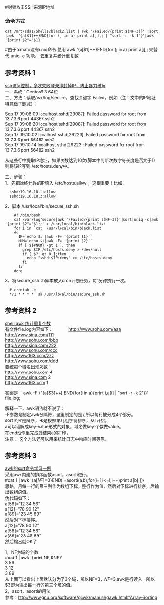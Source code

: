 #封锁攻击SSH来源IP地址

### 命令方式
       
    cat /mnt/sda1/Shells/black2.list | awk '/Failed/{print $(NF-3)}' |sort |awk  '{a[$1]++}END{for (j in a) print a[j],j | "sort -r -k 1"}'|awk  '{print $2"="$1}'   
  #由于tomato没有uniq命令 使用 awk  '{a[$1]++}END{for (j in a) print a[j],j  来替代 uniq -c 功能， 去重复并统计重复数 
  
  
## 参考资料 1
[ssh访问控制，多次失败登录即封掉IP，防止暴力破解](http://www.cnblogs.com/panblack/p/secure_ssh_auto_block.html)          
一、系统：Centos6.3 64位   
二、方法：读取/var/log/secure，查找关键字 Failed，例如（注：文中的IP地址特意做了删减）：    
      
Sep 17 09:08:09 localhost sshd[29087]: Failed password for root from 13.7.3.6 port 44367 ssh2             
Sep 17 09:08:20 localhost sshd[29087]: Failed password for root from 13.7.3.6 port 44367 ssh2            
Sep 17 09:10:02 localhost sshd[29223]: Failed password for root from 13.7.3.6 port 56482 ssh2             
Sep 17 09:10:14 localhost sshd[29223]: Failed password for root from 13.7.3.6 port 56482 ssh2            
         
从这些行中提取IP地址，如果次数达到10次(脚本中判断次数字符长度是否大于1)则将该IP写到 /etc/hosts.deny中。          
          
三、步骤：         
1、先把始终允许的IP填入 /etc/hosts.allow ，这很重要！比如：    
   
      sshd:19.16.18.1:allow            
      sshd:19.16.18.2:allow                
2、脚本 /usr/local/bin/secure_ssh.sh             
                    
        #! /bin/bash
        cat /var/log/secure|awk '/Failed/{print $(NF-3)}'|sort|uniq -c|awk '{print $2"="$1;}' > /usr/local/bin/black.list
        for i in `cat  /usr/local/bin/black.list`
        do
          IP=`echo $i |awk -F= '{print $1}'`
          NUM=`echo $i|awk -F= '{print $2}'`
          if [ ${#NUM} -gt 1 ]; then
            grep $IP /etc/hosts.deny > /dev/null
            if [ $? -gt 0 ];then
              echo "sshd:$IP:deny" >> /etc/hosts.deny
            fi
          fi
        done
        
 3、将secure_ssh.sh脚本放入cron计划任务，每1分钟执行一次。           
       
      # crontab -e
      */1 * * * *  sh /usr/local/bin/secure_ssh.sh
      
## 参考资料 2   
[shell awk 统计重复个数](http://leichenlei.iteye.com/blog/1676649)                
有文件file.log内容如下：            
http://www.sohu.com/aaa     
http://www.sina.com/111             
http://www.sohu.com/bbb              
http://www.sina.com/222             
http://www.sohu.com/ccc           
http://www.163.com/zzz         
http://www.sohu.com/ddd           
要统每个域名出现次数：               
http://www.sohu.com 4               
http://www.sina.com 2                 
http://www.163.com 1              
              
答案是：  awk -F / '{a[$3]++} END{for(i in a){print i,a[i] | "sort -r -k 2"}}' file.log;             
            
解释一下，awk语法就不说了：            
-F参数是制定awk分隔符，这里制定的是 /,所以每行被分成4个部分。             
sort 的-r是降序，-k是按照第几组字符排序，从1开始。              
a可以理解成key-value形式的对象，域名做key 个数做value。            
在end动作里完成对结果a的打印，         
注意： 这个方法还可以用来统计日志中响应时间等等。    
    
## 参考资料 3
[awk的sort命令学习一例](http://liran728729.blog.51cto.com/2505117/1152213)    
采用awk内建的排序函数asort，asorti进行。             
#cat 1 | awk '{a[$NF]=$0}END{l=asorti(a,b);for(i=1;i<=l;i++)print a[b[i]]}            
思路，用每一行的第三列作为数组下标，整行作为值，然后对下标进行排序，后输出数组的值。                   
伪代码如下：             
a[56]="12 34 56"            
a[12]="78 90 12"              
a[89]="23 45 89"    
然后对下标排序。          
a[12]="78 90 12"       
a[56]="12 34 56"                   
a[89]="23 45 89"                   
然后输出就OK了            
            
1，NF为域的个数       
#cat 1 | awk '{print NF,$NF}'           
3 56       
3 12                     
3 89             
从上面可以看出上面默认分为了3个域，所以NF=3，$NF=$3,awk是行读入，所以$3即为输出每一行的第三个域的值。         
2，asort，asorti的用法           
参考：http://www.gnu.org/software/gawk/manual/gawk.html#Array-Sorting           



